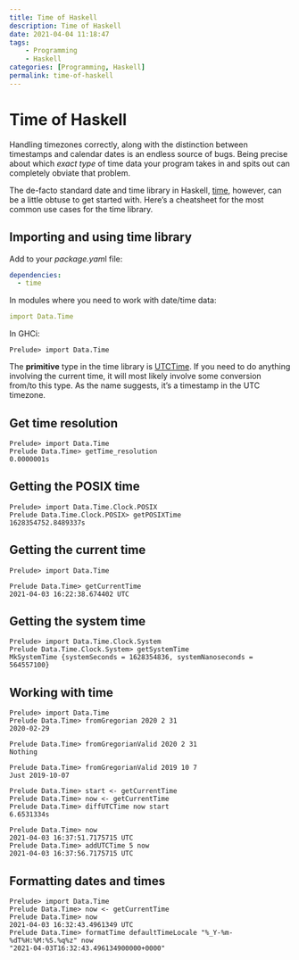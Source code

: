 ```yaml
---
title: Time of Haskell
description: Time of Haskell
date: 2021-04-04 11:18:47
tags:
    - Programming
    - Haskell
categories: [Programming, Haskell]
permalink: time-of-haskell
---
```


# Time of Haskell

Handling timezones correctly, along with the distinction between timestamps and calendar dates is an endless source of bugs. Being precise about which *exact type* of time data your program takes in and spits out can completely obviate that problem.

The de-facto standard date and time library in Haskell, [time](https://hackage.haskell.org/package/time), however, can be a little obtuse to get started with. Here’s a cheatsheet for the most common use cases for the time library.

## Importing and using time library

Add to your *package.yam*l file:

```yaml
dependencies:
  - time
```

In modules where you need to work with date/time data:

```yaml
import Data.Time
```

In GHCi:

```shell
Prelude> import Data.Time
```

The **primitive** type in the time library is [UTCTime](https://hackage.haskell.org/package/time/docs/Data-Time-Clock.html#t:UTCTime). If you need to do anything involving the current time, it will most likely involve some conversion from/to this type. As the name suggests, it’s a timestamp in the UTC timezone.

## Get time resolution

```shell
Prelude> import Data.Time
Prelude Data.Time> getTime_resolution
0.0000001s
```

## Getting the POSIX time

```shell
Prelude> import Data.Time.Clock.POSIX
Prelude Data.Time.Clock.POSIX> getPOSIXTime
1628354752.8489337s
```

## Getting the current time

```shell
Prelude> import Data.Time

Prelude Data.Time> getCurrentTime
2021-04-03 16:22:38.674402 UTC
```

## Getting the system time

```shell
Prelude> import Data.Time.Clock.System
Prelude Data.Time.Clock.System> getSystemTime
MkSystemTime {systemSeconds = 1628354836, systemNanoseconds = 564557100}
```

## Working with time

```shell
Prelude> import Data.Time
Prelude Data.Time> fromGregorian 2020 2 31
2020-02-29

Prelude Data.Time> fromGregorianValid 2020 2 31
Nothing

Prelude Data.Time> fromGregorianValid 2019 10 7
Just 2019-10-07

Prelude Data.Time> start <- getCurrentTime
Prelude Data.Time> now <- getCurrentTime
Prelude Data.Time> diffUTCTime now start
6.6531334s

Prelude Data.Time> now
2021-04-03 16:37:51.7175715 UTC
Prelude Data.Time> addUTCTime 5 now
2021-04-03 16:37:56.7175715 UTC
```

## Formatting dates and times

```shell
Prelude> import Data.Time
Prelude Data.Time> now <- getCurrentTime
Prelude Data.Time> now
2021-04-03 16:32:43.4961349 UTC
Prelude Data.Time> formatTime defaultTimeLocale "%_Y-%m-%dT%H:%M:%S.%q%z" now
"2021-04-03T16:32:43.496134900000+0000"
```
